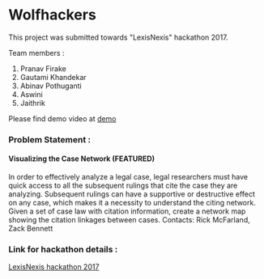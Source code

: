 # Wolfhackers

This project was submitted towards "LexisNexis" hackathon 2017.

Team members : 

1. Pranav Firake
2. Gautami Khandekar
3. Abinav Pothuganti
4. Aswini
5. Jaithrik

Please find demo video at [demo](https://github.com/pranav-firake/Wolfhackers/blob/master/WolfHackers.mp4)




### Problem Statement : 

#### Visualizing the Case Network (FEATURED)

In order to effectively analyze a legal case, legal researchers must have quick access to all the subsequent rulings that cite the case they are analyzing.
Subsequent rulings can have a supportive or destructive effect on any case, which makes it a necessity to understand the citing network.
Given a set of case law with citation information, create a network map showing the citation linkages between cases.
Contacts: Rick McFarland, Zack Bennett


### Link for hackathon details :
 [LexisNexis hackathon 2017](http://hackathon.lexisnexis.com/)
